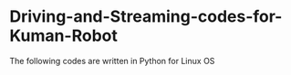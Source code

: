 # Driving-and-Streaming-codes-for-Kuman-Robot
The following codes are written in Python for Linux OS
